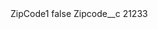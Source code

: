 <?xml version="1.0" encoding="UTF-8"?>
<CustomMetadata xmlns="http://soap.sforce.com/2006/04/metadata" xmlns:xsi="http://www.w3.org/2001/XMLSchema-instance" xmlns:xsd="http://www.w3.org/2001/XMLSchema">
    <label>ZipCode1</label>
    <protected>false</protected>
    <values>
        <field>Zipcode__c</field>
        <value xsi:type="xsd:string">21233</value>
    </values>
</CustomMetadata>

